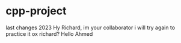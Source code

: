 # cpp-project
last changes 2023
Hy Richard, im your collaborator
i will try again to practice it ox richard?
Hello Ahmed
